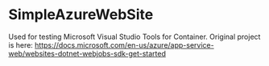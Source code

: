 # SimpleAzureWebSite

Used for testing Microsoft Visual Studio Tools for Container. Original project is here: https://docs.microsoft.com/en-us/azure/app-service-web/websites-dotnet-webjobs-sdk-get-started
